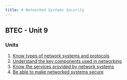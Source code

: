```yaml
---
title: # Networked Systems Security
---
```


## BTEC - Unit 9

### Units
1. [Know types of network systems and protocols](https://keshavdulal.github.io/btec-computer-networks-notes/notes/networked-systems-security/btec-nss-u1)
1. [Understand the key components used in networking](https://keshavdulal.github.io/btec-computer-networks-notes/notes/networked-systems-security/btec-nss-u2)
1. [Know the services provided by network systems](https://keshavdulal.github.io/btec-computer-networks-notes/notes/networked-systems-security/btec-nss-u3)
1. [Be able to make networked systems secure](https://keshavdulal.github.io/btec-computer-networks-notes/notes/networked-systems-security/btec-nss-u4)